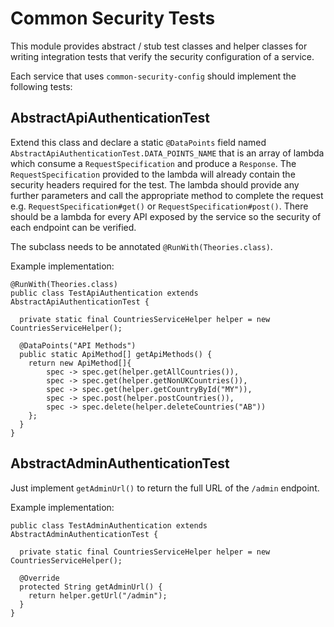 # Common Security Tests

This module provides abstract / stub test classes and helper classes for writing integration tests
that verify the security configuration of a service.

Each service that uses `common-security-config` should implement the following tests:

## AbstractApiAuthenticationTest

Extend this class and declare a static `@DataPoints` field named `AbstractApiAuthenticationTest.DATA_POINTS_NAME`
that is an array of lambda which consume a `RequestSpecification` and produce a `Response`. The 
`RequestSpecification` provided to the lambda will already contain the
security headers required for the test. The lambda should provide any further parameters and call
the appropriate method to complete the request e.g. `RequestSpecification#get()` or 
`RequestSpecification#post()`. There should be a lambda for every API exposed by the service so
the security of each endpoint can be verified.
   
The subclass needs to be annotated `@RunWith(Theories.class)`.

Example implementation:

    @RunWith(Theories.class)
    public class TestApiAuthentication extends AbstractApiAuthenticationTest {
    
      private static final CountriesServiceHelper helper = new CountriesServiceHelper();
    
      @DataPoints("API Methods")
      public static ApiMethod[] getApiMethods() {
        return new ApiMethod[]{
            spec -> spec.get(helper.getAllCountries()),
            spec -> spec.get(helper.getNonUKCountries()),
            spec -> spec.get(helper.getCountryById("MY")),
            spec -> spec.post(helper.postCountries()),
            spec -> spec.delete(helper.deleteCountries("AB"))
        };
      }
    }

## AbstractAdminAuthenticationTest

Just implement `getAdminUrl()` to return the full URL of the `/admin` endpoint.

Example implementation:

    public class TestAdminAuthentication extends AbstractAdminAuthenticationTest {
    
      private static final CountriesServiceHelper helper = new CountriesServiceHelper();
    
      @Override
      protected String getAdminUrl() {
        return helper.getUrl("/admin");
      }
    }